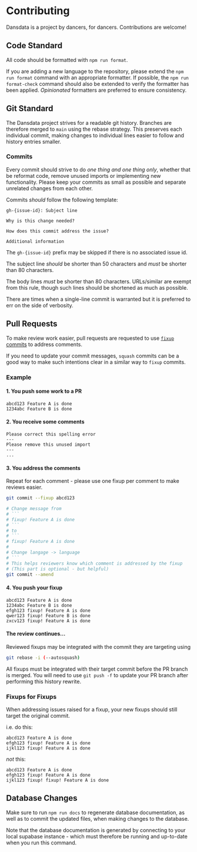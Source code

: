 # Contributing

Dansdata is a project by dancers, for dancers. Contributions are welcome!

## Code Standard

All code should be formatted with `npm run format`.

If you are adding a new language to the repository, please extend the `npm run format`
command with an appropriate formatter. If possible, the `npm run format-check` command
should also be extended to verify the formatter has been applied. _Opinionated_ formatters
are preferred to ensure consistency.

## Git Standard

The Dansdata project strives for a readable git history. Branches are therefore merged
to `main` using the rebase strategy. This preserves each individual commit, making changes
to individual lines easier to follow and history entries smaller.

### Commits

Every commit should strive to do _one thing and one thing only_, whether that be reformat
code, remove unused imports or implementing new functionality. Please keep your commits as
small as possible and separate unrelated changes from each other.

Commits _should_ follow the following template:

```
gh-{issue-id}: Subject line

Why is this change needed?

How does this commit address the issue?

Additional information
```

The `gh-{issue-id}` prefix may be skipped if there is no associated issue id.

The subject line _should_ be shorter than 50 characters and _must_ be shorter than
80 characters.

The body lines _must_ be shorter than 80 characters. URLs/similar are exempt from this
rule, though such lines should be shortened as much as possible.

There are times when a single-line commit is warranted but it is preferred to err on the
side of verbosity.

## Pull Requests

To make review work easier, pull requests are requested to use [`fixup` commits](https://fle.github.io/git-tip-keep-your-branch-clean-with-fixup-and-autosquash.html) to
address comments.

If you need to update your commit messages, `squash` commits can be a good way to make such
intentions clear in a similar way to `fixup` commits.

### Example

#### 1. You push some work to a PR

```
abcd123 Feature A is done
1234abc Feature B is done
```

#### 2. You receive some comments

```
Please correct this spelling error
---
Please remove this unused import
---
...
```

#### 3. You address the comments

Repeat for each comment - please use one fixup per comment to make reviews easier.

````bash
git commit --fixup abcd123

# Change message from
# ```
# fixup! Feature A is done
# ```
# to
# ```
# fixup! Feature A is done
#
# Change langage -> language
# ```
# This helps reviewers know which comment is addressed by the fixup
# (This part is optional - but helpful)
git commit --amend
````

#### 4. You push your fixup

```
abcd123 Feature A is done
1234abc Feature B is done
efgh123 fixup! Feature A is done
qwer123 fixup! Feature B is done
zxcv123 fixup! Feature A is done
```

#### The review continues...

Reviewed fixups may be integrated with the commit they are targeting using

```bash
git rebase -i (--autosquash)
```

All fixups must be integrated with their target commit before the PR branch is merged. You
will need to use `git push -f` to update your PR branch after performing this history
rewrite.

### Fixups for Fixups

When addressing issues raised for a fixup, your new fixups should still target the original
commit.

i.e. do this:

```
abcd123 Feature A is done
efgh123 fixup! Feature A is done
ijkl123 fixup! Feature A is done
```

_not_ this:

```
abcd123 Feature A is done
efgh123 fixup! Feature A is done
ijkl123 fixup! fixup! Feature A is done
```

## Database Changes

Make sure to run `npm run docs` to regenerate database documentation, as well as to commit
the updated files, when making changes to the database.

Note that the database documentation is generated by connecting to your local supabase
instance - which must therefore be running and up-to-date when you run this command.
